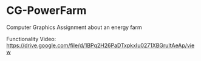 # CG-PowerFarm
Computer Graphics Assignment about an energy farm

Functionality Video: https://drive.google.com/file/d/1BPq2H26PaDTxpkxIu0271XBGrultAeAp/view
